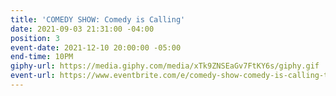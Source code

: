 ```yaml
---
title: 'COMEDY SHOW: Comedy is Calling'
date: 2021-09-03 21:31:00 -04:00
position: 3
event-date: 2021-12-10 20:00:00 -05:00
end-time: 10PM
giphy-url: https://media.giphy.com/media/xTk9ZNSEaGv7FtKY6s/giphy.gif
event-url: https://www.eventbrite.com/e/comedy-show-comedy-is-calling-tickets-216015406897
---
```


